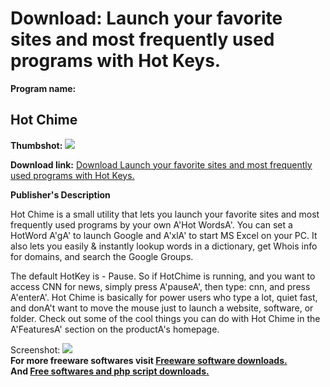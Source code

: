 # Download: Launch your favorite sites and most frequently used programs with Hot Keys.

**Program name:**

## Hot Chime

  
**Thumbshot:** ![](http://www.freewarefiles.com/screenshot/hotchime_md.gif)   
  
**Download link:** [Download Launch your favorite sites and most frequently used programs with Hot Keys.](http://freesoftwares.boysofts.com/Hot-Chime_program_6201.html)  
  


**Publisher's Description**  
  


Hot Chime is a small utility that lets you launch your favorite sites and most frequently used programs by your own A'Hot WordsA'. You can set a HotWord A'gA' to launch Google and A'xlA' to start MS Excel on your PC. It also lets you easily & instantly lookup words in a dictionary, get Whois info for domains, and search the Google Groups. 

The default HotKey is - Pause. So if HotChime is running, and you want to access CNN for news, simply press A'pauseA', then type: cnn, and press A'enterA'. Hot Chime is basically for power users who type a lot, quiet fast, and donA't want to move the mouse just to launch a website, software, or folder. Check out some of the cool things you can do with Hot Chime in the A'FeaturesA' section on the productA's homepage.

  
  
Screenshot: ![](http://www.freewarefiles.com/screenshot/hotchime.gif)   
**For more freeware softwares visit [Freeware software downloads.](http://freesoftwares.boysofts.com/)**   
**And [Free softwares and php script downloads.](http://www.boysofts.com/)**
